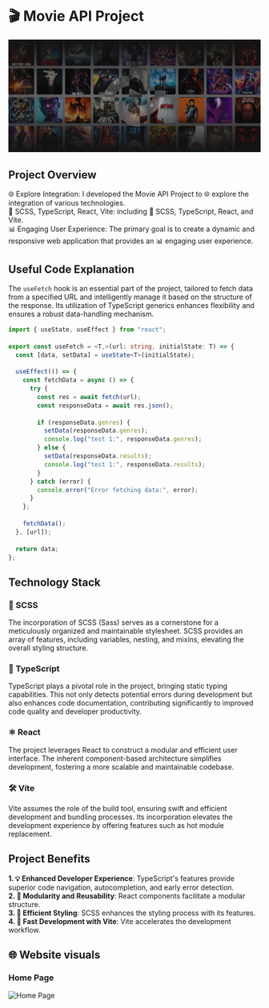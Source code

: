 # 🎬 Movie API Project

![Hero Image](https://github.com/athenkosimagada/movies_api/blob/main/src/assets/images/hero.png)

## Project Overview

🌐 Explore Integration: I developed the Movie API Project to 🌐 explore the integration of various technologies.<br/>
🎨 SCSS, TypeScript, React, Vite: including 🎨 SCSS, TypeScript, React, and Vite.<br/>
📊 Engaging User Experience: The primary goal is to create a dynamic and responsive web application that provides an 📊 engaging user experience.

## Useful Code Explanation
The `useFetch` hook is an essential part of the project, tailored to fetch data from a specified URL and intelligently manage it based on the structure of the response. Its utilization of TypeScript generics enhances flexibility and ensures a robust data-handling mechanism.

```typescript
import { useState, useEffect } from "react";

export const useFetch = <T,>(url: string, initialState: T) => {
  const [data, setData] = useState<T>(initialState);

  useEffect(() => {
    const fetchData = async () => {
      try {
        const res = await fetch(url);
        const responseData = await res.json();
        
        if (responseData.genres) {
          setData(responseData.genres);
          console.log("test 1:", responseData.genres);
        } else {
          setData(responseData.results);
          console.log("test 1:", responseData.results);
        }
      } catch (error) {
        console.error("Error fetching data:", error);
      }
    };

    fetchData();
  }, [url]);

  return data;
};
```

## Technology Stack

### 🔧 SCSS

The incorporation of SCSS (Sass) serves as a cornerstone for a meticulously organized and maintainable stylesheet. SCSS provides an array of features, including variables, nesting, and mixins, elevating the overall styling structure.

### 📝 TypeScript

TypeScript plays a pivotal role in the project, bringing static typing capabilities. This not only detects potential errors during development but also enhances code documentation, contributing significantly to improved code quality and developer productivity.

### ⚛️ React

The project leverages React to construct a modular and efficient user interface. The inherent component-based architecture simplifies development, fostering a more scalable and maintainable codebase.

### 🛠️ Vite

Vite assumes the role of the build tool, ensuring swift and efficient development and bundling processes. Its incorporation elevates the development experience by offering features such as hot module replacement.

## Project Benefits

**1. 💡 Enhanced Developer Experience**: TypeScript's features provide superior code navigation, autocompletion, and early error detection.<br/>
**2. 🧩 Modularity and Reusability**: React components facilitate a modular structure.<br/>
**3. 🎨 Efficient Styling**: SCSS enhances the styling process with its features.<br/>
**4. 🚀 Fast Development with Vite**: Vite accelerates the development workflow.<br/>

## 🌐 Website visuals

### Home Page
![Home Page](https://github.com/athenkosimagada/movies_api/blob/main/src/assets/images/hero.png](https://github.com/athenkosimagada/movies_api/blob/main/Web%20capture_11-12-2023_205930_localhost.jpeg)https://github.com/athenkosimagada/movies_api/blob/main/Web%20capture_11-12-2023_205930_localhost.jpeg)
